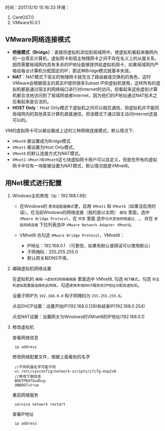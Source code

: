 ##
时间：2017/5/10 15:16:33
环境：

1. CentOS7.0
2. VMware10.0.1 

##  VMware网络连接模式

 * **桥接模式（Bridge）**：直接将虚拟机添加到局域网中，使虚拟机看起来像网内的一台真实计算机，虚拟网卡和宿主物理网卡之间不存在名义上的从属关系，因而需要局域网内具有多余的IP地址能够提供给虚拟机网卡，如果局域网内严格给每台计算机分配固定的IP，那这种Bridge模式就基本失效。
 * **NAT**：NAT模式下宿主的物理网卡就充当了路由器或交换机的角色，这时VMware会根据宿主的真实IP提供很多Subset IP供虚拟机使用，这样所有的虚拟机都是通过宿主的网络端口进行对Internet的访问，但看起来这些虚拟计算机都合法地访问到了局域网或者Internet，因为他们的IP地址通过NAT技术之后看起来是合法的。
 * **HOST Only**：Host Only模式下虚拟机之间可以相互通信，但虚拟机并不能同局域网内的其他真实计算机直接通信，但该模式下通过宿主访问Internet还是可以的。 

VM的虚拟网卡可以被设置成上述的三种网络连接模式，默认情况下:

 * `VMnet0` 被设置成为Bridge模式.
 * `VMnet1` 被设置为Host Only模式，
 * `VMnet8` 的默认连接方式为NAT模式。
 * `VMnet2-VMnet7和VMnet9`这七块虚拟网卡用户可以自定义，但是在所有的虚拟网卡中仅有一块能被设置为NAT模式，默认情况就是VMnet8。

## 用Net模式进行配置

1. Windows主机修改（ip：192.168.1.68）

	* 在Windows的 `更改适配器模式`里，启用 `VMnet1` 和 `VMnet8`（如果没启用的话）。在当前Windows的网络连接（我的是以太网） `属性` 里面，选中 `VMware Bridge Protocol`，在 `共享` 里面 选中`允许其他网络通过..`， 并在 `家庭网络连接` 下拉列表选中  `VMware Network Adapter VMnet8`。

    * VMnet8 也勾选 `VMware Bridge Protocol`，VMnet8：
	
		* IP地址：192.168.0.1 （可更改，如果有默认值得话可以使用默认）
		* 子网掩码：255.255.255.0
		* 默认网关和DNS不填。

3. 编辑虚拟机网络设置

	在虚拟机的 `编辑->虚拟机网络编辑器` 里面选中 VMnet8, 勾选 `NET模式`，勾选 `将主机虚拟配置器连接到此网络`，勾选`使用本地DHCP服务将IP地址分配给虚拟机`。

	设置子网IP为 `192.168.0.0` 和子网掩码为 `255.255.255.0`。

	点击DHCP设置：设置开始IP(192.168.0.128)和结束IP(192.168.0.254)

	点击NAT设置：设置网关为Windows的VMnet8的IP地址(192.168.0.1)


4. 修改虚拟机

	查看网络信息
	
		ip address

	修改网络配置文件，根据上面看到的名字
 
		//不同机器名字可能不同
		vi /etc/sysconfig/network-scripts/ifcfg-enp2s0
		//修改下面信息
		BOOTPROTO=dhcp
		ONBOOT=true
	重启网络服务

		service network restart

	查看IP地址
	
		ip address


